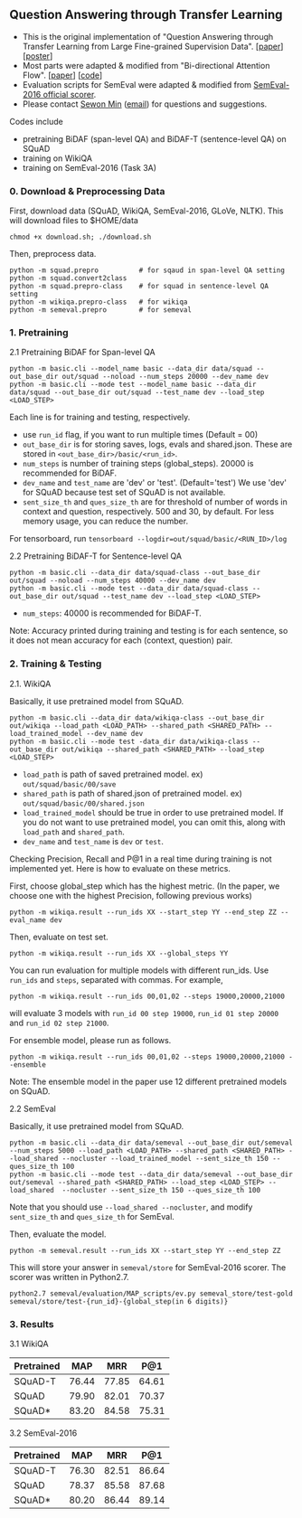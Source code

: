 ## Question Answering through Transfer Learning


- This is the original implementation of "Question Answering through Transfer Learning from Large Fine-grained Supervision Data". [[paper](http://aclweb.org/anthology/P17-2081)] [[poster](https://shmsw25.github.io/assets/acl2017_poster.pdf)]
- Most parts were adapted & modified from "Bi-directional Attention Flow". [[paper](https://arxiv.org/pdf/1611.01603.pdf)] [[code](https://github.com/allenai/bi-att-flow)]
- Evaluation scripts for SemEval were adapted & modified from [SemEval-2016 official scorer](http://alt.qcri.org/semeval2016/task3/index.php?id=data-and-tools).
- Please contact [Sewon Min](https://shmsw25.github.io) ([email](mailto:shmsw25@snu.ac.kr)) for questions and suggestions.

Codes include

- pretraining BiDAF (span-level QA) and BiDAF-T (sentence-level QA) on SQuAD
- training on WikiQA
- training on SemEval-2016 (Task 3A)

### 0. Download & Preprocessing Data

First, download data (SQuAD, WikiQA, SemEval-2016, GLoVe, NLTK). This will download files to $HOME/data
```
chmod +x download.sh; ./download.sh
```

Then, preprocess data.
```
python -m squad.prepro 			# for sqaud in span-level QA setting
python -m squad.convert2class
python -m squad.prepro-class 	# for squad in sentence-level QA setting
python -m wikiqa.prepro-class	# for wikiqa
python -m semeval.prepro		# for semeval
```

### 1. Pretraining

2.1 Pretraining BiDAF for Span-level QA
```
python -m basic.cli --model_name basic --data_dir data/squad --out_base_dir out/squad --noload --num_steps 20000 --dev_name dev
python -m basic.cli --mode test --model_name basic --data_dir data/squad --out_base_dir out/squad --test_name dev --load_step <LOAD_STEP>
```
Each line is for training and testing, respectively.

- use `run_id` flag, if you want to run multiple times (Default = 00)
- `out_base_dir` is for storing saves, logs, evals and shared.json. These are stored in `<out_base_dir>/basic/<run_id>`.
- `num_steps` is number of training steps (global_steps). 20000 is recommended for BiDAF.
- `dev_name` and `test_name` are 'dev' or 'test'. (Default='test') We use 'dev' for SQuAD because test set of SQuAD is not available.
- `sent_size_th` and `ques_size_th` are for threshold of number of words in context and question, respectively. 500 and 30, by default. For less memory usage, you can reduce the number.

For tensorboard, run `tensorboard --logdir=out/squad/basic/<RUN_ID>/log`

2.2 Pretraining BiDAF-T for Sentence-level QA
```
python -m basic.cli --data_dir data/squad-class --out_base_dir out/squad --noload --num_steps 40000 --dev_name dev
python -m basic.cli --mode test --data_dir data/squad-class --out_base_dir out/squad --test_name dev --load_step <LOAD_STEP>
```

- `num_steps`: 40000 is recommended for BiDAF-T.

Note: Accuracy printed during training and testing is for each sentence, so it does not mean accuracy for each (context, question) pair.


### 2. Training & Testing
2.1. WikiQA

Basically, it use pretrained model from SQuAD.
```
python -m basic.cli --data_dir data/wikiqa-class --out_base_dir out/wikiqa --load_path <LOAD_PATH> --shared_path <SHARED_PATH> --load_trained_model --dev_name dev
python -m basic.cli --mode test -data_dir data/wikiqa-class --out_base_dir out/wikiqa --shared_path <SHARED_PATH> --load_step <LOAD_STEP>
```

- `load_path` is path of saved pretrained model. ex) `out/squad/basic/00/save`
- `shared_path` is path of shared.json of pretrained model. ex) `out/squad/basic/00/shared.json`
- `load_trained_model` should be true in order to use pretrained model. If you do not want to use pretrained model, you can omit this, along with `load_path` and `shared_path`.
- `dev_name` and `test_name` is `dev` or `test`.

Checking Precision, Recall and P@1 in a real time during training is not implemented yet. Here is how to evaluate on these metrics.

First, choose global_step which has the highest metric. (In the paper, we choose one with the highest Precision, following previous works)
```
python -m wikiqa.result --run_ids XX --start_step YY --end_step ZZ --eval_name dev
```
Then, evaluate on test set.
```
python -m wikiqa.result --run_ids XX --global_steps YY
```
You can run evaluation for multiple models with different run_ids. Use `run_ids` and `steps`, separated with commas. For example,
```
python -m wikiqa.result --run_ids 00,01,02 --steps 19000,20000,21000
```
will evaluate 3 models with `run_id 00 step 19000`, `run_id 01 step 20000` and `run_id 02 step 21000`.

For ensemble model, please run as follows.
```
python -m wikiqa.result --run_ids 00,01,02 --steps 19000,20000,21000 --ensemble
```
Note: The ensemble model in the paper use 12 different pretrained models on SQuAD.

2.2 SemEval

Basically, it use pretrained model from SQuAD.
```
python -m basic.cli --data_dir data/semeval --out_base_dir out/semeval --num_steps 5000 --load_path <LOAD_PATH> --shared_path <SHARED_PATH> --load_shared --nocluster --load_trained_model --sent_size_th 150 --ques_size_th 100
python -m basic.cli --mode test --data_dir data/semeval --out_base_dir out/semeval --shared_path <SHARED_PATH> --load_step <LOAD_STEP> --load_shared  --nocluster --sent_size_th 150 --ques_size_th 100
```

Note that you should use `--load_shared --nocluster`, and modify `sent_size_th` and `ques_size_th` for SemEval.

Then, evaluate the model.
```
python -m semeval.result --run_ids XX --start_step YY --end_step ZZ
```
This will store your answer in `semeval/store` for SemEval-2016 scorer. The scorer was written in Python2.7.
```
python2.7 semeval/evaluation/MAP_scripts/ev.py semeval_store/test-gold semeval/store/test-{run_id}-{global_step(in 6 digits)}
```



### 3. Results

3.1 WikiQA

| Pretrained | MAP | MRR | P@1 | 
| ---------- |:---:|:---:|:---:| 
| SQuAD-T    |76.44|77.85|64.61|
| SQuAD      |79.90|82.01|70.37|
| SQuAD\*    |83.20|84.58|75.31|

3.2 SemEval-2016

| Pretrained | MAP | MRR | P@1 |
| ---------- |:---:|:---:|:---:|
| SQuAD-T    |76.30|82.51|86.64|
| SQuAD      |78.37|85.58|87.68|
| SQuAD\*    |80.20|86.44|89.14|



